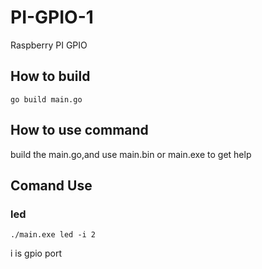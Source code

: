 # PI-GPIO-1
Raspberry PI GPIO

## How to build
    go build main.go  

## How to use command
 build the main.go,and use main.bin or main.exe to get help

## Comand Use
### led
    ./main.exe led -i 2
i is gpio port